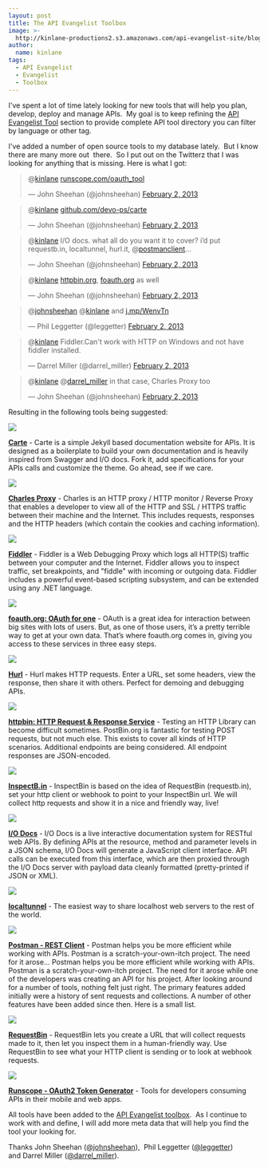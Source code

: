 ```yaml
---
layout: post
title: The API Evangelist Toolbox
image: >-
  http://kinlane-productions2.s3.amazonaws.com/api-evangelist-site/blog/toolbox.jpg
author:
  name: kinlane
tags:
  - API Evangelist
  - Evangelist
  - Toolbox
---
```

I've spent a lot of time lately looking for new tools that will help you plan, develop, deploy and manage APIs.  My goal is to keep refining the [API Evangelist Tool](/apitools/) section to provide complete API tool directory you can filter by language or other tag.  

I've added a number of open source tools to my database lately.  But I know there are many more out  there.  So I put out on the Twitterz that I was looking for anything that is missing. Here is what I got:

> @[kinlane](https://twitter.com/kinlane) [runscope.com/oauth\_tool](http://t.co/Wwk1Tzus "http://runscope.com/oauth_tool")
> 
> — John Sheehan (@johnsheehan) [February 2, 2013](https://twitter.com/johnsheehan/status/297837952980090881)

> @[kinlane](https://twitter.com/kinlane) [github.com/devo-ps/carte](https://t.co/ByyitCE8 "https://github.com/devo-ps/carte")
> 
> — John Sheehan (@johnsheehan) [February 2, 2013](https://twitter.com/johnsheehan/status/297838071062331392)

> @[kinlane](https://twitter.com/kinlane) I/O docs. what all do you want it to cover? i’d put requestb.in, localtunnel, hurl.it, @[postmanclient](https://twitter.com/postmanclient)...
> 
> — John Sheehan (@johnsheehan) [February 2, 2013](https://twitter.com/johnsheehan/status/297839139041202176)

> @[kinlane](https://twitter.com/kinlane) [httpbin.org](http://t.co/kLPvwHWm "http://httpbin.org"), [foauth.org](http://t.co/XnKkB8rB "http://foauth.org") as well
> 
> — John Sheehan (@johnsheehan) [February 2, 2013](https://twitter.com/johnsheehan/status/297839175711981568)

> @[johnsheehan](https://twitter.com/johnsheehan) @[kinlane](https://twitter.com/kinlane) and [j.mp/WenvTn](http://t.co/q4gdDwZx "http://j.mp/WenvTn")
> 
> — Phil Leggetter (@leggetter) [February 2, 2013](https://twitter.com/leggetter/status/297840321310646272)

> @[kinlane](https://twitter.com/kinlane) Fiddler.Can't work with HTTP on Windows and not have fiddler installed.
> 
> — Darrel Miller (@darrel\_miller) [February 2, 2013](https://twitter.com/darrel_miller/status/297842539019513856)

> @[kinlane](https://twitter.com/kinlane) @[darrel\_miller](https://twitter.com/darrel_miller) in that case, Charles Proxy too
> 
> — John Sheehan (@johnsheehan) [February 2, 2013](https://twitter.com/johnsheehan/status/297847719693803521)

Resulting in the following tools being suggested:

[![](https://s3.amazonaws.com/kinlane-productions2/api-evangelist/api-tools/Carte-Logo.png)](https://github.com/devo-ps/carte)

**[Carte](https://github.com/devo-ps/carte)** - Carte is a simple Jekyll based documentation website for APIs. It is designed as a boilerplate to build your own documentation and is heavily inspired from Swagger and I/O docs. Fork it, add specifications for your APIs calls and customize the theme. Go ahead, see if we care.

[![](https://s3.amazonaws.com/kinlane-productions2/api-evangelist/api-tools/Charles-Proxy-Logo.png)](http://www.charlesproxy.com/)

**[Charles Proxy](http://www.charlesproxy.com/)** - Charles is an HTTP proxy / HTTP monitor / Reverse Proxy that enables a developer to view all of the HTTP and SSL / HTTPS traffic between their machine and the Internet. This includes requests, responses and the HTTP headers (which contain the cookies and caching information).

[![](https://s3.amazonaws.com/kinlane-productions2/api-evangelist/api-tools/fiddler-logo.png)](http://www.fiddler2.com/fiddler2/)

**[Fiddler](http://www.fiddler2.com/fiddler2/)** - Fiddler is a Web Debugging Proxy which logs all HTTP(S) traffic between your computer and the Internet. Fiddler allows you to inspect traffic, set breakpoints, and "fiddle" with incoming or outgoing data. Fiddler includes a powerful event-based scripting subsystem, and can be extended using any .NET language.

[![](https://s3.amazonaws.com/kinlane-productions2/api-evangelist/api-tools/foauth-logo.png)](http://foauth.org)

**[foauth.org: OAuth for one](http://foauth.org)** \- OAuth is a great idea for interaction between big sites with lots of users. But, as one of those users, it’s a pretty terrible way to get at your own data. That’s where foauth.org comes in, giving you access to these services in three easy steps.

[![](https://s3.amazonaws.com/kinlane-productions2/api-evangelist/api-tools/hurl-logo.png)](http://www.hurl.it/)

**[Hurl](http://www.hurl.it/)** - Hurl makes HTTP requests. Enter a URL, set some headers, view the response, then share it with others. Perfect for demoing and debugging APIs.

[![](https://s3.amazonaws.com/kinlane-productions2/api-evangelist/api-tools/httpbin-logo.png)](http://httpbin.org)

**[httpbin: HTTP Request & Response Service](http://httpbin.org)** - Testing an HTTP Library can become difficult sometimes. PostBin.org is fantastic for testing POST requests, but not much else. This exists to cover all kinds of HTTP scenarios. Additional endpoints are being considered. All endpoint responses are JSON-encoded.

[![](https://s3.amazonaws.com/kinlane-productions2/api-evangelist/api-tools/inspectb-in-logo.png)](http://inspectb.in/)

**[InspectB.in](http://inspectb.in/)** - InspectBin is based on the idea of RequestBin (requestb.in), set your http client or webhook to point to your InspectBin url. We will collect http requests and show it in a nice and friendly way, live!

[![](https://s3.amazonaws.com/kinlane-productions2/api-evangelist/api-tools/io-docs-logo.jpg)](https://github.com/mashery/iodocs)

**[I/O Docs](https://github.com/mashery/iodocs)** - I/O Docs is a live interactive documentation system for RESTful web APIs. By defining APIs at the resource, method and parameter levels in a JSON schema, I/O Docs will generate a JavaScript client interface. API calls can be executed from this interface, which are then proxied through the I/O Docs server with payload data cleanly formatted (pretty-printed if JSON or XML).

[![](https://s3.amazonaws.com/kinlane-productions2/api-evangelist/api-tools/localtunnel-logo.png)](http://progrium.com/localtunnel/)

**[localtunnel](http://progrium.com/localtunnel/)** - The easiest way to share localhost web servers to the rest of the world.

[![](https://s3.amazonaws.com/kinlane-productions2/api-evangelist/api-tools/postman-rest-client-logo.png)](https://chrome.google.com/webstore/detail/postman-rest-client/fdmmgilgnpjigdojojpjoooidkmcomcm)

**[Postman - REST Client](https://chrome.google.com/webstore/detail/postman-rest-client/fdmmgilgnpjigdojojpjoooidkmcomcm)** - Postman helps you be more efficient while working with APIs. Postman is a scratch-your-own-itch project. The need for it arose… Postman helps you be more efficient while working with APIs. Postman is a scratch-your-own-itch project. The need for it arose while one of the developers was creating an API for his project. After looking around for a number of tools, nothing felt just right. The primary features added initially were a history of sent requests and collections. A number of other features have been added since then. Here is a small list.

[![](https://s3.amazonaws.com/kinlane-productions2/api-evangelist/api-tools/requestbin-logo.png)](http://requestb.in/)

**[RequestBin](http://requestb.in/)** - RequestBin lets you create a URL that will collect requests made to it, then let you inspect them in a human-friendly way. Use RequestBin to see what your HTTP client is sending or to look at webhook requests.

[![](https://s3.amazonaws.com/kinlane-productions2/api-evangelist/api-tools/runscope-logo.png)](ttps://www.runscope.com/oauth_tool)

**[Runscope - OAuth2 Token Generator](ttps://www.runscope.com/oauth_tool)** - Tools for developers consuming APIs in their mobile and web apps.

All tools have been added to the [API Evangelist toolbox](/apitools/).  As I continue to work with and define, I will add more meta data that will help you find the tool your looking for. 

Thanks John Sheehan ([@johnsheehan](https://twitter.com/johnsheehan)),  Phil Leggetter ([@leggetter](https://twitter.com/leggetter)) and Darrel Miller ([@darrel\_miller](https://twitter.com/darrel_miller)).